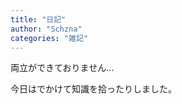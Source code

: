 ```yaml
---
title: "日記"
author: "Schzna"
categories: "雑記"
---
```


両立ができておりません...

<!--more--->

今日はでかけて知識を拾ったりしました。
